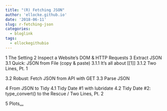 ```yaml
---
title: "(R) Fetching JSON"
author: 'ellocke.github.io'
date: '2018-06-11'
slug: r-fetching-json
categories:
  - bloglink
tags:
  - ellockegithubio
---
```


1 The Setting2 Inspect a Website’s DOM & HTTP Requests3 Extract JSON3.1 Quick: JSON from File (copy & paste)3.1.1 It’s all about [[1]]3.1.2 Two Lines, Pt. 13.2 Robust: Fetch JSON from API with GET3.3 Parse JSON4 From JSON to Tidy4.1 Tidy Date #1 with lubridate4.2 Tidy Date #2: type_convert() to the Rescue / Two Lines, Pt. 25 Plots[... <i class="fas fa-external-link-alt"></i>](https://ellocke.github.io/post/r-fetching-json-data-on-the-github-to-gitlab-exodus-from-june-2018/)

